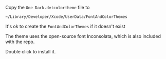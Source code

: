 Copy the `One Dark.dvtcolortheme` file to

`~/Library/Developer/Xcode/UserData/FontAndColorThemes`

It's ok to create the `FontAndColorThemes` if it doesn't exist

The theme uses the open-source font Inconsolata, which is also included with the repo. 

Double click to install it.
